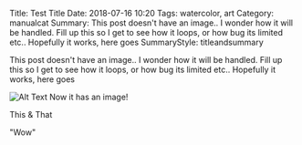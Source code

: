 Title: Test Title
Date: 2018-07-16 10:20
Tags: watercolor, art
Category: manualcat
Summary: This post doesn't have an image.. I wonder how it will be handled. Fill up this so I get to see how it loops, or how bug its limited etc.. Hopefully it works, here goes
SummaryStyle: titleandsummary

This post doesn't have an image.. I wonder how it will be handled. Fill up this so I get to see how it loops, or how bug its limited etc.. Hopefully it works, here goes

![Alt Text]({filename}/images/watercolor/wc010.jpg)
Now it has an image!

This & That

"Wow"


